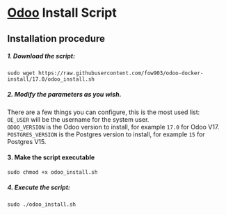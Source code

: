 # [Odoo](https://www.odoo.com "Odoo's Homepage") Install Script
## Installation procedure

##### 1. Download the script:
```
sudo wget https://raw.githubusercontent.com/fow903/odoo-docker-install/17.0/odoo_install.sh
```
##### 2. Modify the parameters as you wish.
There are a few things you can configure, this is the most used list:<br/>
```OE_USER``` will be the username for the system user.<br/>
```ODOO_VERSION``` is the Odoo version to install, for example ```17.0``` for Odoo V17.<br/>
```POSTGRES_VERSION``` is the Postgres version to install, for example ```15``` for Postgres V15.<br/>
#### 3. Make the script executable
```
sudo chmod +x odoo_install.sh
```
##### 4. Execute the script:
```
sudo ./odoo_install.sh
```
